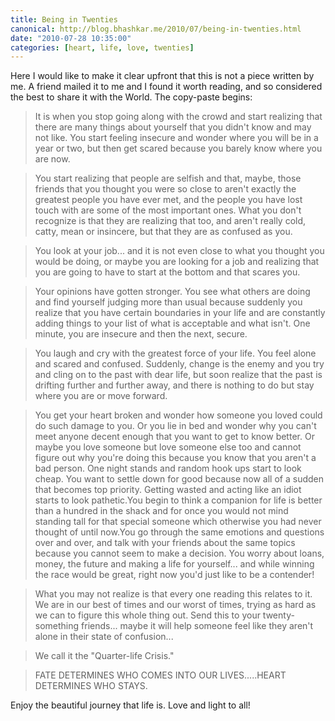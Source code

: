```yaml
---
title: Being in Twenties
canonical: http://blog.bhashkar.me/2010/07/being-in-twenties.html
date: "2010-07-28 10:35:00"
categories: [heart, life, love, twenties]
---
```

Here I would like to make it clear upfront that this is not a piece written by me. A friend mailed it to me and I found it worth reading, and so considered the best to share it with the World. The copy-paste begins:<span class="more" />

>It is when you stop going along with the crowd and start realizing that there are many things about yourself that you didn't know and may not like. You start feeling insecure and wonder where you will be in a year or two, but then get scared because you barely know where you are now.

>You start realizing that people are selfish and that, maybe, those friends that you thought you were so close to aren't exactly the greatest people you have ever met, and the people you have lost touch with are some of the most important ones. What you don't recognize is that they are realizing that too, and aren't really cold, catty, mean or insincere, but that they are as confused as you.

>You look at your job... and it is not even close to what you thought you would be doing, or maybe you are looking for a job and realizing that you are going to have to start at the bottom and that scares you.

>Your opinions have gotten stronger. You see what others are doing and find yourself judging more than usual because suddenly you realize that you have certain boundaries in your life and are constantly adding things to your list of what is acceptable and what isn't. One minute, you are insecure and then the next, secure.

>You laugh and cry with the greatest force of your life. You feel alone and scared and confused. Suddenly, change is the enemy and you try and cling on to the past with dear life, but soon realize that the past is drifting further and further away, and there is nothing to do but stay where you are or move forward.

>You get your heart broken and wonder how someone you loved could do such damage to you. Or you lie in bed and wonder why you can't meet anyone decent enough that you want to get to know better. Or maybe you love someone but love someone else too and cannot figure out why you're doing this because you know that you aren't a bad person. One night stands and random hook ups start to look cheap. You want to settle down for good because now all of a sudden that becomes top priority. Getting wasted and acting like an idiot starts to look pathetic.You begin to think a companion for life is better than a hundred in the shack and for once you would not mind standing tall for that special someone which otherwise you had never thought of until now.You go through the same emotions and questions over and over, and talk with your friends about the same topics because you cannot seem to make a decision. You worry about loans, money, the future and making a life for yourself... and while winning the race would be great, right now you'd just like to be a contender!

>What you may not realize is that every one reading this relates to it. We are in our best of times and our worst of times, trying as hard as we can to figure this whole thing out. Send this to your twenty-something friends... maybe it will help someone feel like they aren't alone in their state of confusion...

>We call it the "Quarter-life Crisis."

>FATE DETERMINES WHO COMES INTO OUR LIVES.....HEART DETERMINES WHO STAYS.

Enjoy the beautiful journey that life is. Love and light to all!